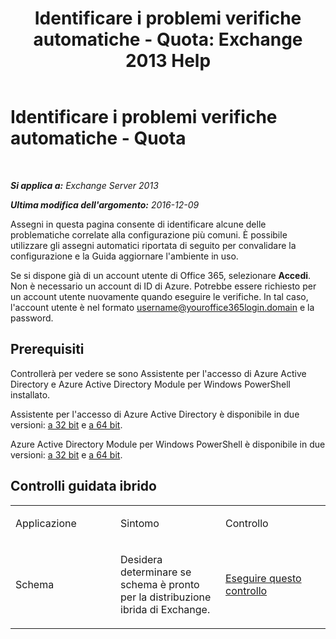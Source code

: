 ﻿---
title: 'Identificare i problemi verifiche automatiche - Quota: Exchange 2013 Help'
TOCTitle: Identificare i problemi verifiche automatiche - Quota
ms:assetid: ddb93b30-d25c-463e-9814-0c56601ae734
ms:mtpsurl: https://technet.microsoft.com/it-it/library/Dn793976(v=EXCHG.150)
ms:contentKeyID: 62632442
ms.date: 05/22/2018
mtps_version: v=EXCHG.150
ms.translationtype: MT
---

# Identificare i problemi verifiche automatiche - Quota

 

_**Si applica a:** Exchange Server 2013_

_**Ultima modifica dell'argomento:** 2016-12-09_

Assegni in questa pagina consente di identificare alcune delle problematiche correlate alla configurazione più comuni. È possibile utilizzare gli assegni automatici riportata di seguito per convalidare la configurazione e la Guida aggiornare l'ambiente in uso.

Se si dispone già di un account utente di Office 365, selezionare **Accedi**. Non è necessario un account di ID di Azure. Potrebbe essere richiesto per un account utente nuovamente quando eseguire le verifiche. In tal caso, l'account utente è nel formato username@youroffice365login.domain e la password.

## Prerequisiti

Controllerà per vedere se sono Assistente per l'accesso di Azure Active Directory e Azure Active Directory Module per Windows PowerShell installato.

Assistente per l'accesso di Azure Active Directory è disponibile in due versioni: [a 32 bit](https://go.microsoft.com/fwlink/?linkid=286261) e [a 64 bit](https://go.microsoft.com/fwlink/?linkid=286262).

Azure Active Directory Module per Windows PowerShell è disponibile in due versioni: [a 32 bit](https://go.microsoft.com/fwlink/?linkid=286258) e [a 64 bit](https://go.microsoft.com/fwlink/?linkid=286259).

## Controlli guidata ibrido


<table>
<colgroup>
<col style="width: 33%" />
<col style="width: 33%" />
<col style="width: 33%" />
</colgroup>
<tbody>
<tr class="odd">
<td><p>Applicazione</p></td>
<td><p>Sintomo</p></td>
<td><p>Controllo</p></td>
</tr>
<tr class="even">
<td><p>Schema</p></td>
<td><p>Desidera determinare se schema è pronto per la distribuzione ibrida di Exchange.</p></td>
<td><p><a href="https://go.microsoft.com/?linkid=9834919">Eseguire questo controllo</a></p></td>
</tr>
</tbody>
</table>

